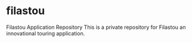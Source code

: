 # filastou
Filastou Application Repository
This is a private repository for Filastou an innovational touring application.
